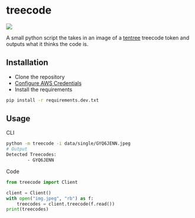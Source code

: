 # treecode
[![](https://img.shields.io/badge/python-3.6+-blue.svg)](https://www.python.org/)

A small python script the takes in an image of a [tentree](https://www.tentree.com/) treecode token and outputs
what it thinks the code is.

## Installation

- Clone the repository
- [Configure AWS Credentials](https://docs.aws.amazon.com/cli/latest/userguide/cli-chap-configure.html)
- Install the requirements
```bash
pip install -r requirements.dev.txt
```

## Usage

CLI
```bash
python -m treecode -i data/single/GYQ6JENN.jpeg
# Output
Detected Treecodes:
        - GYQ6JENN
```

Code
```python
from treecode import Client

client = Client()
with open("img.jpeg", "rb") as f:
    treecodes = client.treecode(f.read())
print(treecodes)
```